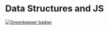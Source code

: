 # Data Structures and JS

[![Greenkeeper badge](https://badges.greenkeeper.io/alpersonalwebsite/data-structures-and-algorithms.svg)](https://greenkeeper.io/)
